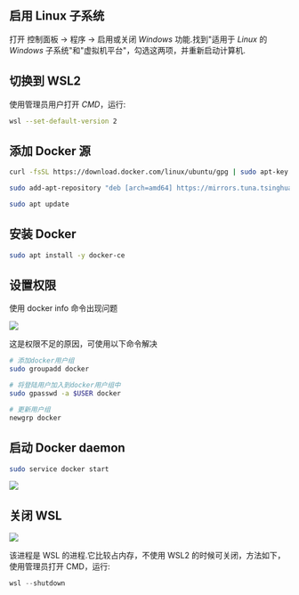 <!--
 * @Description: 
 * @Version: 1.0
 * @Autor: DaLao
 * @Email: dalao_li@163.com
 * @Date: 2021-01-16 17:59:34
 * @LastEditors: DaLao
 * @LastEditTime: 2021-11-14 14:19:35
-->


## 启用 Linux 子系统

打开 控制面板 -> 程序 -> 启用或关闭 $Windows$ 功能.找到"适用于 $Linux$ 的 $Windows$ 子系统"和"虚拟机平台"，勾选这两项，并重新启动计算机.

## 切换到 WSL2

使用管理员用户打开 $CMD$，运行:

```sh
wsl --set-default-version 2
```

## 添加 Docker 源

```sh
curl -fsSL https://download.docker.com/linux/ubuntu/gpg | sudo apt-key add -

sudo add-apt-repository "deb [arch=amd64] https://mirrors.tuna.tsinghua.edu.cn/docker-ce/linux/ubuntu $(lsb_release -cs) stable"

sudo apt update
```

## 安装 Docker

```sh
sudo apt install -y docker-ce
```

## 设置权限

使用 docker info 命令出现问题

![](https://cdn.hurra.ltd/img/20200721210505.png)

这是权限不足的原因，可使用以下命令解决

```sh
# 添加docker用户组
sudo groupadd docker

# 将登陆用户加入到docker用户组中
sudo gpasswd -a $USER docker

# 更新用户组
newgrp docker
```

## 启动 Docker daemon

```sh
sudo service docker start
```

![](https://cdn.hurra.ltd/img/20200721210744.png)

## 关闭 WSL

![](https://cdn.hurra.ltd/img/20200721211633.png)

该进程是 WSL 的进程.它比较占内存，不使用 WSL2 的时候可关闭，方法如下，使用管理员打开 CMD，运行:

```s
wsl --shutdown
```



